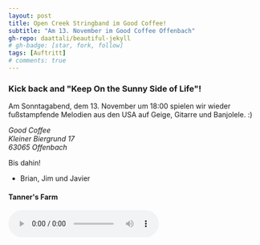 ```yaml
---
layout: post
title: Open Creek Stringband im Good Coffee!
subtitle: "Am 13. November im Good Coffee Offenbach"
gh-repo: daattali/beautiful-jekyll
# gh-badge: [star, fork, follow]
tags: [Auftritt]
# comments: true
---
```


### Kick back and "Keep On the Sunny Side of Life"!

Am Sonntagabend, dem 13. November um 18:00 spielen wir wieder fußstampfende Melodien aus den USA auf Geige, Gitarre und Banjolele. :)

*Good Coffee*  
*Kleiner Biergrund 17*  
*63065 Offenbach*  

Bis dahin!

- Brian, Jim und Javier
  
#### Tanner's Farm
 <audio controls>
     <source src="/assets/mp3/tannersfarm.mp3" type="audio/mpeg">
</audio>